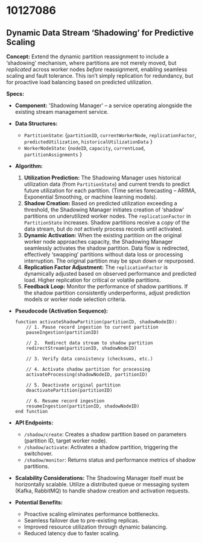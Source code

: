 # 10127086

## Dynamic Data Stream ‘Shadowing’ for Predictive Scaling

**Concept:** Extend the dynamic partition reassignment to include a ‘shadowing’ mechanism, where partitions are not merely moved, but *replicated* across worker nodes *before* reassignment, enabling seamless scaling and fault tolerance. This isn’t simply replication for redundancy, but for proactive load balancing based on predicted utilization.

**Specs:**

*   **Component:** 'Shadowing Manager' – a service operating alongside the existing stream management service.
*   **Data Structures:**
    *   `PartitionState`:  {`partitionID`, `currentWorkerNode`, `replicationFactor`, `predictedUtilization`, `historicalUtilizationData` }
    *   `WorkerNodeState`: {`nodeID`, `capacity`, `currentLoad`, `partitionAssignments` }
*   **Algorithm:**

    1.  **Utilization Prediction:** The Shadowing Manager uses historical utilization data (from `PartitionState`) and current trends to predict future utilization for each partition.  (Time series forecasting – ARIMA, Exponential Smoothing, or machine learning models).
    2.  **Shadow Creation:**  Based on predicted utilization exceeding a threshold, the Shadowing Manager initiates creation of ‘shadow’ partitions on underutilized worker nodes. The `replicationFactor` in `PartitionState` increases. Shadow partitions receive a *copy* of the data stream, but do *not* actively process records until activated.
    3.  **Dynamic Activation:** When the existing partition on the original worker node approaches capacity, the Shadowing Manager seamlessly activates the shadow partition.  Data flow is redirected, effectively ‘swapping’ partitions without data loss or processing interruption. The original partition may be spun down or repurposed.
    4.  **Replication Factor Adjustment:**  The `replicationFactor` is dynamically adjusted based on observed performance and predicted load.  Higher replication for critical or volatile partitions.
    5.  **Feedback Loop:**  Monitor the performance of shadow partitions.  If the shadow partition consistently underperforms, adjust prediction models or worker node selection criteria.

*   **Pseudocode (Activation Sequence):**

    ```
    function activateShadowPartition(partitionID, shadowNodeID):
        // 1. Pause record ingestion to current partition
        pauseIngestion(partitionID)

        // 2.  Redirect data stream to shadow partition
        redirectStream(partitionID, shadowNodeID)

        // 3. Verify data consistency (checksums, etc.)

        // 4. Activate shadow partition for processing
        activateProcessing(shadowNodeID, partitionID)

        // 5. Deactivate original partition
        deactivatePartition(partitionID)

        // 6. Resume record ingestion
        resumeIngestion(partitionID, shadowNodeID)
    end function
    ```

*   **API Endpoints:**

    *   `/shadow/create`: Creates a shadow partition based on parameters (partition ID, target worker node).
    *   `/shadow/activate`: Activates a shadow partition, triggering the switchover.
    *   `/shadow/monitor`: Returns status and performance metrics of shadow partitions.

*   **Scalability Considerations:** The Shadowing Manager itself must be horizontally scalable.  Utilize a distributed queue or messaging system (Kafka, RabbitMQ) to handle shadow creation and activation requests.

*   **Potential Benefits:**
    *   Proactive scaling eliminates performance bottlenecks.
    *   Seamless failover due to pre-existing replicas.
    *   Improved resource utilization through dynamic balancing.
    *   Reduced latency due to faster scaling.